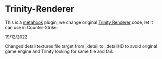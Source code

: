 # Trinity-Renderer
This is a [metahook](https://github.com/Nagist/metahook) plugin, we change original [Trinity Renderer](http://www.moddb.com/mods/trinity-render-custom-edition) code, let it can use in Counter-Strike.


19/12/2022

Changed detail textures file target from _detail to _detailHD to avoid original game engine and Trinity looking for same file and fail.